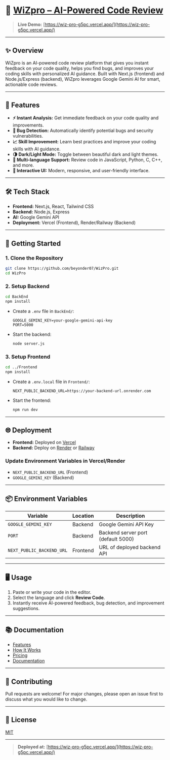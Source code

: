 # 🚀 [WiZpro – AI-Powered Code Review](https://wiz-pro-g5pc.vercel.app/)

> **Live Demo:** [https://wiz-pro-g5pc.vercel.app/](https://wiz-pro-g5pc.vercel.app/)

---

## ✨ Overview
WiZpro is an AI-powered code review platform that gives you instant feedback on your code quality, helps you find bugs, and improves your coding skills with personalized AI guidance. Built with Next.js (frontend) and Node.js/Express (backend), WiZpro leverages Google Gemini AI for smart, actionable code reviews.

---

## 🧩 Features
- **⚡ Instant Analysis:** Get immediate feedback on your code quality and improvements.
- **🐞 Bug Detection:** Automatically identify potential bugs and security vulnerabilities.
- **📈 Skill Improvement:** Learn best practices and improve your coding skills with AI guidance.
- **🌗 Dark/Light Mode:** Toggle between beautiful dark and light themes.
- **📝 Multi-language Support:** Review code in JavaScript, Python, C, C++, and more.
- **🎨 Interactive UI:** Modern, responsive, and user-friendly interface.

---

## 🛠️ Tech Stack
- **Frontend:** Next.js, React, Tailwind CSS
- **Backend:** Node.js, Express
- **AI:** Google Gemini API
- **Deployment:** Vercel (Frontend), Render/Railway (Backend)

---

## 🚀 Getting Started

### 1. **Clone the Repository**
```bash
git clone https://github.com/beyonder07/WizPro.git
cd WizPro
```

### 2. **Setup Backend**
```bash
cd BackEnd
npm install
```
- Create a `.env` file in `BackEnd/`:
  ```env
  GOOGLE_GEMINI_KEY=your-google-gemini-api-key
  PORT=5000
  ```
- Start the backend:
  ```bash
  node server.js
  ```

### 3. **Setup Frontend**
```bash
cd ../Frontend
npm install
```
- Create a `.env.local` file in `Frontend/`:
  ```env
  NEXT_PUBLIC_BACKEND_URL=https://your-backend-url.onrender.com
  ```
- Start the frontend:
  ```bash
  npm run dev
  ```

---

## 🌐 Deployment
- **Frontend:** Deployed on [Vercel](https://wiz-pro-g5pc.vercel.app/)
- **Backend:** Deploy on [Render](https://render.com/) or [Railway](https://railway.app/)

### **Update Environment Variables in Vercel/Render**
- `NEXT_PUBLIC_BACKEND_URL` (Frontend)
- `GOOGLE_GEMINI_KEY` (Backend)

---

## 📦 Environment Variables
| Variable                  | Location   | Description                        |
|--------------------------|------------|------------------------------------|
| `GOOGLE_GEMINI_KEY`      | Backend    | Google Gemini API Key              |
| `PORT`                   | Backend    | Backend server port (default 5000) |
| `NEXT_PUBLIC_BACKEND_URL`| Frontend   | URL of deployed backend API        |

---

## 🖥️ Usage
1. Paste or write your code in the editor.
2. Select the language and click **Review Code**.
3. Instantly receive AI-powered feedback, bug detection, and improvement suggestions.

---

## 📚 Documentation
- [Features](https://wiz-pro-g5pc.vercel.app/features)
- [How It Works](https://wiz-pro-g5pc.vercel.app/how-it-works)
- [Pricing](https://wiz-pro-g5pc.vercel.app/pricing)
- [Documentation](https://wiz-pro-g5pc.vercel.app/documentation)

---

## 🤝 Contributing
Pull requests are welcome! For major changes, please open an issue first to discuss what you would like to change.

---

## 📝 License
[MIT](LICENSE)

---

> **Deployed at:** [https://wiz-pro-g5pc.vercel.app/](https://wiz-pro-g5pc.vercel.app/) 